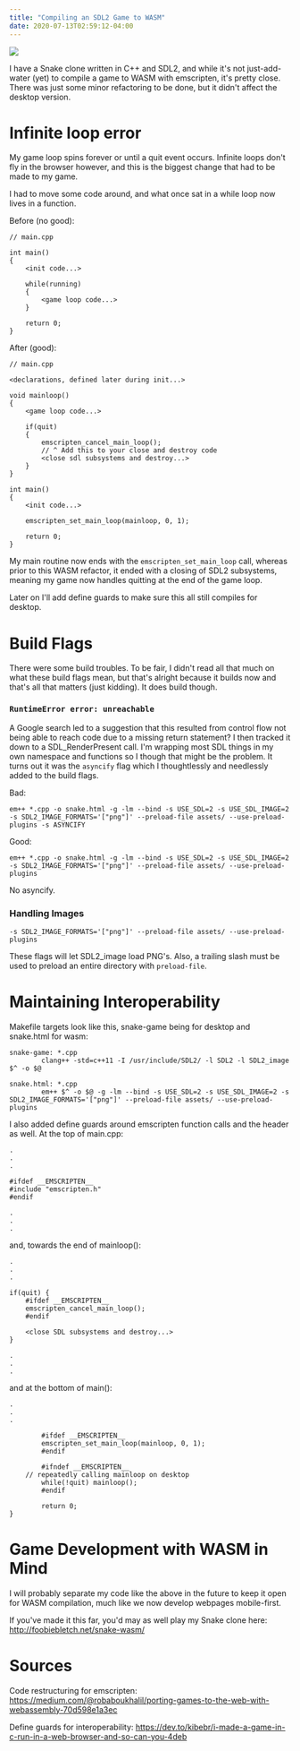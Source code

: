 ```yaml
---
title: "Compiling an SDL2 Game to WASM"
date: 2020-07-13T02:59:12-04:00
---
```

![](/images/snake.png)  

I have a Snake clone written in C++ and SDL2, and while it's not just-add-water (yet) to compile a game to WASM with emscripten, it's pretty close. There was just some minor refactoring to be done, but it didn't affect the desktop version.


# Infinite loop error
My game loop spins forever or until a quit event occurs. Infinite loops don't fly in the browser however, and this is the biggest change that had to be made to my game.

I had to move some code around, and what once sat in a while loop now lives in a function.

Before (no good):
```
// main.cpp

int main()
{
	<init code...>

	while(running)
	{
		<game loop code...>
	}

	return 0;
}
```

After (good):
```
// main.cpp

<declarations, defined later during init...>

void mainloop()
{
	<game loop code...>

	if(quit)
	{
		emscripten_cancel_main_loop(); 
		// ^ Add this to your close and destroy code 
		<close sdl subsystems and destroy...>
	}
}

int main()
{
	<init code...>

	emscripten_set_main_loop(mainloop, 0, 1);

	return 0;
}
```
My main routine now ends with the `emscripten_set_main_loop` call, whereas prior to this WASM refactor, it ended with a closing of SDL2 subsystems, meaning my game now handles quitting at the end of the game loop.

Later on I'll add define guards to make sure this all still compiles for desktop.

# Build Flags

There were some build troubles. To be fair, I didn't read all that much on what these build flags mean, but that's alright because it builds now and that's all that matters (just kidding). It does build though.


### `RuntimeError error: unreachable`

A Google search led to a suggestion that this resulted from control flow not being able to reach code due to a missing return statement? I then tracked it down to a SDL_RenderPresent call. I'm wrapping most SDL things in my own namespace and functions so I though that might be the problem. It turns out it was the `asyncify` flag which I thoughtlessly and needlessly added to the build flags.

Bad:
```
em++ *.cpp -o snake.html -g -lm --bind -s USE_SDL=2 -s USE_SDL_IMAGE=2 -s SDL2_IMAGE_FORMATS='["png"]' --preload-file assets/ --use-preload-plugins -s ASYNCIFY
```

Good:
```
em++ *.cpp -o snake.html -g -lm --bind -s USE_SDL=2 -s USE_SDL_IMAGE=2 -s SDL2_IMAGE_FORMATS='["png"]' --preload-file assets/ --use-preload-plugins
```
No asyncify.

### Handling Images
`-s SDL2_IMAGE_FORMATS='["png"]' --preload-file assets/ --use-preload-plugins`

These flags will let SDL2_image load PNG's. Also, a trailing slash must be used to preload an entire directory with `preload-file`.


# Maintaining Interoperability
Makefile targets look like this, snake-game being for desktop and snake.html for wasm:
```
snake-game: *.cpp
        clang++ -std=c++11 -I /usr/include/SDL2/ -l SDL2 -l SDL2_image $^ -o $@

snake.html: *.cpp
        em++ $^ -o $@ -g -lm --bind -s USE_SDL=2 -s USE_SDL_IMAGE=2 -s SDL2_IMAGE_FORMATS='["png"]' --preload-file assets/ --use-preload-plugins 

```

I also added define guards around emscripten function calls and the header as well.
At the top of main.cpp:

```
.
.
.

#ifdef __EMSCRIPTEN__
#include "emscripten.h"
#endif

.
.
.
```
and, towards the end of mainloop():

```
.
.
.

if(quit) {
	#ifdef __EMSCRIPTEN__
	emscripten_cancel_main_loop();
	#endif

	<close SDL subsystems and destroy...>
}

.
.
.
```
and at the bottom of main():
```
.
.
.

        #ifdef __EMSCRIPTEN__
        emscripten_set_main_loop(mainloop, 0, 1);
        #endif

        #ifndef __EMSCRIPTEN__
	// repeatedly calling mainloop on desktop
        while(!quit) mainloop();
        #endif

        return 0;
}

```

# Game Development with WASM in Mind

I will probably separate my code like the above in the future to keep it open for WASM compilation, much like we now develop webpages mobile-first.

If you've made it this far, you'd may as well play my Snake clone here: http://foobiebletch.net/snake-wasm/

# Sources

Code restructuring for emscripten: https://medium.com/@robaboukhalil/porting-games-to-the-web-with-webassembly-70d598e1a3ec

Define guards for interoperability: https://dev.to/kibebr/i-made-a-game-in-c-run-in-a-web-browser-and-so-can-you-4deb
